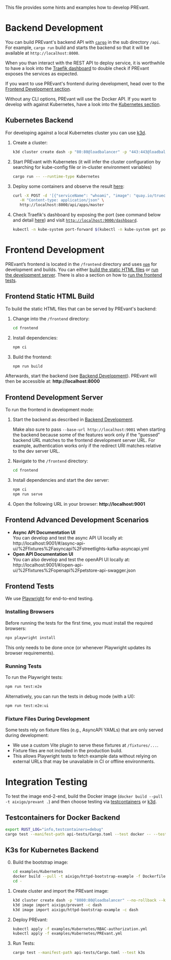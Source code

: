 This file provides some hints and examples how to develop PREvant.

# Backend Development

You can build PREvant's backend API with [`cargo`](https://doc.rust-lang.org/cargo/) in the sub directory `/api`. For example, `cargo run` build and starts the backend so that it will be available at `http://localhost:8000`.

When you than interact with the REST API to deploy service, it is worthwhile to have a look into the [Traefik dashboard](https://doc.traefik.io/traefik/operations/dashboard/#the-dashboard) to double check if PREvant exposes the services as expected.

If you want to use PREvant's frontend during development, head over to the [Frontend Development section](#fe-dev).

Without any CLI options, PREvant will use the Docker API. If you want to develop with against Kubernetes, have a look into the [Kubernetes section](#k8s-dev).

## <a name="k8s-dev"></a>Kubernetes Backend

For developing against a local Kubernetes cluster you can use [k3d].

1. Create a cluster:

   ```bash
   k3d cluster create dash -p "80:80@loadbalancer" -p "443:443@loadbalancer"
   ```

2. Start PREvant with Kubernetes (it will infer the cluster configuration by searching for kube-config file or in-cluster environment variables)

   ```bash
   cargo run -- --runtime-type Kubernetes
   ```

3. Deploy some containers and observe the result [here](http://localhost/master/whoami/):

   ```bash
   curl -X POST -d '[{"serviceName": "whoami", "image": "quay.io/truecharts/whoami:1.8.1"}]' \
      -H "Content-type: application/json" \
      http://localhost:8000/api/apps/master
   ```

4. Check Traefik's dashboard by exposing the port (see command below and detail [here](https://stackoverflow.com/q/68565048/5088458)) and visit [`http://localhost:9000/dashboard`](http://localhost:9000/dashboard).

   ```bash
   kubectl -n kube-system port-forward $(kubectl -n kube-system get pods --selector "app.kubernetes.io/name=traefik" --output name) 9000:9000
   ```

# <a name="fe-dev"></a>Frontend Development

PREvant’s frontend is located in the `/frontend` directory and uses [`npm`](https://www.npmjs.com/) for development and builds. You can either [build the static HTML files](#frontend-static-html-build) or [run the development server](#frontend-development-server). There is also a section on how to [run the frontend tests](#frontend-tests).

## <a name="fe-static-html"></a>Frontend Static HTML Build

To build the static HTML files that can be served by PREvant's backend:

1. Change into the `/frontend` directory:
   ```bash
   cd frontend
   ```
2. Install dependencies:
   ```bash
   npm ci
   ```
3. Build the frontend:
   ```bash
   npm run build
   ```

Afterwards, start the backend (see [Backend Development](#backend-development)). PREvant will then be accessible at:
**http://localhost:8000**

## <a name="fe-dev-server"></a>Frontend Development Server

To run the frontend in development mode:

1. Start the backend as described in [Backend Development](#backend-development).

   Make also sure to pass `--base-url http://localhost:9001` when starting the
   backend because some of the features work only if the “guessed” backend URL
   matches to the frontend development server URL. For example, authentication
   works only if the redirect URI matches relative to the dev server URL.

2. Navigate to the `/frontend` directory:

   ```bash
   cd frontend
   ```

3. Install dependencies and start the dev server:

   ```bash
   npm ci
   npm run serve
   ```

4. Open the following URL in your browser:
   **http://localhost:9001**

## Frontend Advanced Development Scenarios

- **Async API Documentation UI**  
  You can develop and test the async API UI locally at:  
  http://localhost:9001/#/async-api-ui/%2Ffixtures%2Fasyncapi%2Fstreetlights-kafka-asyncapi.yml
- **Open API Documentation UI**  
  You can also develop and test the openAPI UI locally at:  
  http://localhost:9001/#/open-api-ui/%2Ffixtures%2Fopenapi%2Fpetstore-api-swagger.json

## Frontend Tests

We use [Playwright](https://playwright.dev/) for end-to-end testing.

### Installing Browsers

Before running the tests for the first time, you must install the required browsers:

```bash
npx playwright install
```

This only needs to be done once (or whenever Playwright updates its browser requirements).

### Running Tests

To run the Playwright tests:

```bash
npm run test:e2e
```

Alternatively, you can run the tests in debug mode (with a UI):

```bash
npm run test:e2e:ui
```

### Fixture Files During Development

Some tests rely on fixture files (e.g., AsyncAPI YAMLs) that are only served during development:

- We use a custom Vite plugin to serve these fixtures at `/fixtures/...`.
- Fixture files are not included in the production build.
- This allows Playwright tests to fetch example data without relying on external URLs that may be unavailable in CI or offline environments.

# Integration Testing

To test the image end-2-end, build the Docker image (`docker build --pull -t
aixigo/prevant .`) and then choose testing via
[testcontainers](https://testcontainers.com/) or [k3d].

## Testcontainers for Docker Backend

```sh
export RUST_LOG="info,testcontainers=debug"
cargo test --manifest-path api-tests/Cargo.toml --test docker -- --test-threads=1 --nocapture
```

## K3s for Kubernetes Backend

0. Build the bootstrap image:
   ```sh
   cd examples/Kubernetes
   docker build --pull -t aixigo/httpd-bootstrap-example -f Dockerfile.bootstrap  .
   cd -
   ```
1. Create cluster and import the PREvant image:
   ```sh
   k3d cluster create dash -p "8080:80@loadbalancer" --no-rollback --k3s-arg --disable=metrics-server@server:* --image rancher/k3s:v1.31.7-k3s1
   k3d image import aixigo/prevant -c dash
   k3d image import aixigo/httpd-bootstrap-example -c dash
   ```
2. Deploy PREvant:
   ```sh
   kubectl apply -f examples/Kubernetes/RBAC-authorization.yml
   kubectl apply -f examples/Kubernetes/PREvant.yml
   ```
3. Run Tests:
   ```sh
   cargo test --manifest-path api-tests/Cargo.toml --test k3s
   ```

[k3d]: https://k3d.io
